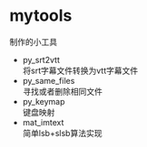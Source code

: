 # mytools
制作的小工具
- py_srt2vtt  
将srt字幕文件转换为vtt字幕文件  
- py_same_files  
寻找或者删除相同文件  
- py_keymap  
键盘映射  
- mat_imtext  
简单lsb+slsb算法实现  
